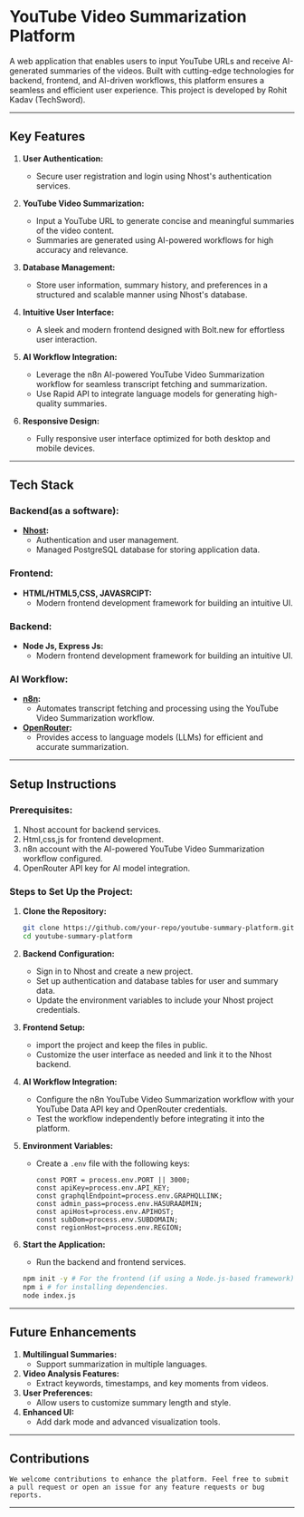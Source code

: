 # YouTube Video Summarization Platform

A web application that enables users to input YouTube URLs and receive AI-generated summaries of the videos. Built with cutting-edge technologies for backend, frontend, and AI-driven workflows, this platform ensures a seamless and efficient user experience. This project is developed by Rohit Kadav (TechSword).

---

## **Key Features**

1. **User Authentication:**
   - Secure user registration and login using Nhost's authentication services.

2. **YouTube Video Summarization:**
   - Input a YouTube URL to generate concise and meaningful summaries of the video content.
   - Summaries are generated using AI-powered workflows for high accuracy and relevance.

3. **Database Management:**
   - Store user information, summary history, and preferences in a structured and scalable manner using Nhost's database.

4. **Intuitive User Interface:**
   - A sleek and modern frontend designed with Bolt.new for effortless user interaction.

5. **AI Workflow Integration:**
   - Leverage the n8n AI-powered YouTube Video Summarization workflow for seamless transcript fetching and summarization.
   - Use Rapid API to integrate language models for generating high-quality summaries.

6. **Responsive Design:**
   - Fully responsive user interface optimized for both desktop and mobile devices.

---

## **Tech Stack**

### **Backend(as a software):**
- **[Nhost](https://nhost.io/):**
  - Authentication and user management.
  - Managed PostgreSQL database for storing application data.

### **Frontend:**
- **HTML/HTML5,CSS, JAVASRCIPT:**
  - Modern frontend development framework for building an intuitive UI.

### **Backend:**
- **Node Js, Express Js:**
  - Modern frontend development framework for building an intuitive UI.


### **AI Workflow:**
- **[n8n](https://n8n.io):**
  - Automates transcript fetching and processing using the YouTube Video Summarization workflow.
- **[OpenRouter](https://openrouter.ai/):**
  - Provides access to language models (LLMs) for efficient and accurate summarization.

---

## **Setup Instructions**

### **Prerequisites:**
1. Nhost account for backend services.
2. Html,css,js for frontend development.
3. n8n account with the AI-powered YouTube Video Summarization workflow configured.
4. OpenRouter API key for AI model integration.

### **Steps to Set Up the Project:**

1. **Clone the Repository:**
   ```bash
   git clone https://github.com/your-repo/youtube-summary-platform.git
   cd youtube-summary-platform
   ```

2. **Backend Configuration:**
   - Sign in to Nhost and create a new project.
   - Set up authentication and database tables for user and summary data.
   - Update the environment variables to include your Nhost project credentials.

3. **Frontend Setup:**
   - import the project and keep the files in public.
   - Customize the user interface as needed and link it to the Nhost backend.

4. **AI Workflow Integration:**
   - Configure the n8n YouTube Video Summarization workflow with your YouTube Data API key and OpenRouter credentials.
   - Test the workflow independently before integrating it into the platform.

5. **Environment Variables:**
   - Create a `.env` file with the following keys:
     ```env
     const PORT = process.env.PORT || 3000;
     const apiKey=process.env.API_KEY; 
     const graphqlEndpoint=process.env.GRAPHQLLINK;
     const admin_pass=process.env.HASURAADMIN;
     const apiHost=process.env.APIHOST;
     const subDom=process.env.SUBDOMAIN;
     const regionHost=process.env.REGION;
     
     ```

6. **Start the Application:**
   - Run the backend and frontend services.
   ```bash
   npm init -y # For the frontend (if using a Node.js-based framework)
   npm i # for installing dependencies.
   node index.js
   ```

---

## **Future Enhancements**

1. **Multilingual Summaries:**
   - Support summarization in multiple languages.
2. **Video Analysis Features:**
   - Extract keywords, timestamps, and key moments from videos.
3. **User Preferences:**
   - Allow users to customize summary length and style.
4. **Enhanced UI:**
   - Add dark mode and advanced visualization tools.

---

## **Contributions**
    We welcome contributions to enhance the platform. Feel free to submit a pull request or open an issue for any feature requests or bug reports.

---

